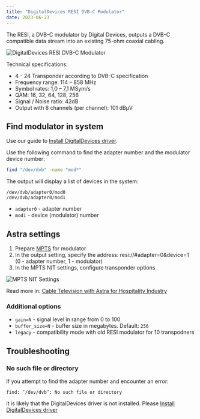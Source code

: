 ```yaml
---
title: "DigitalDevices RESI DVB-C Modulator"
date: 2023-06-23
---
```


The RESI, a DVB-C modulator by Digital Devices, outputs a DVB-C compatible data stream into an existing 75-ohm coaxial cabling.

![DigitalDevices RESI DVB-C Modulator](https://cdn.cesbo.com/help/astra/delivery/broadcasting/resi-dvb-c-modulator/resi.png)

Technical specifications:

- 4 - 24 Transponder according to DVB-C specification
- Frequency range: 114 – 858 MHz
- Symbol rates: 1,0 – 7,1 MSym/s
- QAM: 16, 32, 64, 128, 256
- Signal / Noise ratio: 42dB
- Output with 8 channels (per channel): 101 dBµV

## Find modulator in system

Use our guide to [Install DigitalDevices driver](/misc/tools-and-utilities/dvb/dd-driver).

Use the following command to find the adapter number and the modulator device number:

```sh
find "/dev/dvb" -name "mod*"
```

The output will display a list of devices in the system:

```
/dev/dvb/adapter0/mod0
/dev/dvb/adapter0/mod1
```

- `adapter0` - adapter number
- `mod1` - device (modulator) number

## Astra settings

1. Prepare [MPTS](/astra/delivery/broadcasting/mpts-settings) for modulator
2. In the output setting, specify the address: resi://#adapter=0&device=1 (0 - adapter number, 1 - modulator)
3. In the MPTS NIT settings, configure transponder options

![MPTS NIT Settings](https://cdn.cesbo.com/help/astra/delivery/broadcasting/mpts-nit-dvb-c.png)

Read more in: [Cable Television with Astra for Hospitality Industry](/astra/getting-started/use-cases/cable-television-with-astra-for-hospitality-industry)

### Additional options

- `gain=N` - signal level in range from 0 to 100
- `buffer_size=N` - buffer size in megabytes. Default: `256`
- `legacy` - compatibility mode with old RESI modulator for 10 transpodners

## Troubleshooting

### No such file or directory

If you attempt to find the adapter number and encounter an error:

```
find: ‘/dev/dvb’: No such file or directory
```

it is likely that the DigitalDevices driver is not installed. Please [Install DigitalDevices driver](/misc/tools-and-utilities/dvb/dd-driver)
